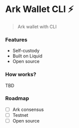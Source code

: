 # Ark Wallet CLI ⚡

>Ark wallet with CLI

### Features

- Self-custody
- Built on Liquid
- Open source
  
### How works?

TBD

### Roadmap

-  [ ] Ark consensus
-  [ ] Testnet
-  [ ] Open source
